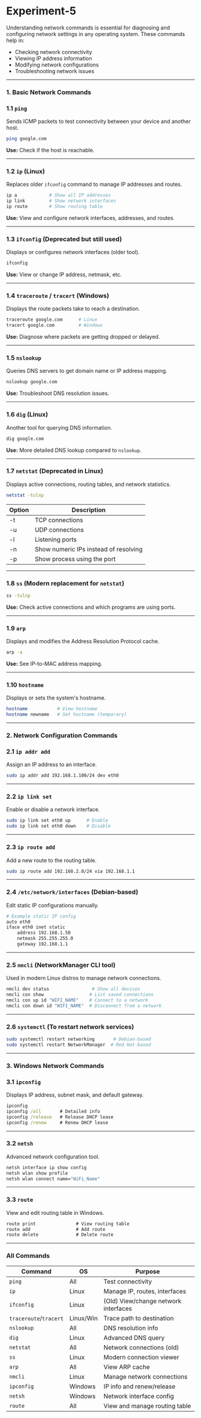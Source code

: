 # Experiment-5

Understanding network commands is essential for diagnosing and configuring network settings in any operating system. These commands help in:

- Checking network connectivity  
- Viewing IP address information  
- Modifying network configurations  
- Troubleshooting network issues  

---

### 1. Basic Network Commands

### 1.1 `ping`

Sends ICMP packets to test connectivity between your device and another host.

```bash
ping google.com
```

**Use:** Check if the host is reachable.

---

### 1.2 `ip` (Linux)

Replaces older `ifconfig` command to manage IP addresses and routes.

```bash
ip a            # Show all IP addresses
ip link         # Show network interfaces
ip route        # Show routing table
```

**Use:** View and configure network interfaces, addresses, and routes.

---

### 1.3 `ifconfig` (Deprecated but still used)

Displays or configures network interfaces (older tool).

```bash
ifconfig
```

**Use:** View or change IP address, netmask, etc.

---

### 1.4 `traceroute` / `tracert` (Windows)

Displays the route packets take to reach a destination.

```bash
traceroute google.com      # Linux
tracert google.com         # Windows
```

**Use:** Diagnose where packets are getting dropped or delayed.

---

### 1.5 `nslookup`

Queries DNS servers to get domain name or IP address mapping.

```bash
nslookup google.com
```

**Use:** Troubleshoot DNS resolution issues.

---

### 1.6 `dig` (Linux)

Another tool for querying DNS information.

```bash
dig google.com
```

**Use:** More detailed DNS lookup compared to `nslookup`.

---

### 1.7 `netstat` (Deprecated in Linux)

Displays active connections, routing tables, and network statistics.

```bash
netstat -tulnp
```

| Option | Description                          |
|--------|--------------------------------------|
| -t     | TCP connections                      |
| -u     | UDP connections                      |
| -l     | Listening ports                      |
| -n     | Show numeric IPs instead of resolving|
| -p     | Show process using the port          |

---

### 1.8 `ss` (Modern replacement for `netstat`)

```bash
ss -tulnp
```

**Use:** Check active connections and which programs are using ports.

---

### 1.9 `arp`

Displays and modifies the Address Resolution Protocol cache.

```bash
arp -a
```

**Use:** See IP-to-MAC address mapping.

---

### 1.10 `hostname`

Displays or sets the system's hostname.

```bash
hostname           # View hostname
hostname newname   # Set hostname (temporary)
```

---

### 2. Network Configuration Commands

### 2.1 `ip addr add`

Assign an IP address to an interface.

```bash
sudo ip addr add 192.168.1.100/24 dev eth0
```

---

### 2.2 `ip link set`

Enable or disable a network interface.

```bash
sudo ip link set eth0 up      # Enable
sudo ip link set eth0 down    # Disable
```

---

### 2.3 `ip route add`

Add a new route to the routing table.

```bash
sudo ip route add 192.168.2.0/24 via 192.168.1.1
```

---

### 2.4 `/etc/network/interfaces` (Debian-based)

Edit static IP configurations manually.

```bash
# Example static IP config
auto eth0
iface eth0 inet static
    address 192.168.1.50
    netmask 255.255.255.0
    gateway 192.168.1.1
```

---

### 2.5 `nmcli` (NetworkManager CLI tool)

Used in modern Linux distros to manage network connections.

```bash
nmcli dev status                # Show all devices
nmcli con show                 # List saved connections
nmcli con up id "WIFI_NAME"    # Connect to a network
nmcli con down id "WIFI_NAME"  # Disconnect from a network
```

---

### 2.6 `systemctl` (To restart network services)

```bash
sudo systemctl restart networking       # Debian-based
sudo systemctl restart NetworkManager  # Red Hat-based
```

---

### 3. Windows Network Commands

### 3.1 `ipconfig`

Displays IP address, subnet mask, and default gateway.

```cmd
ipconfig
ipconfig /all       # Detailed info
ipconfig /release   # Release DHCP lease
ipconfig /renew     # Renew DHCP lease
```

---

### 3.2 `netsh`

Advanced network configuration tool.

```cmd
netsh interface ip show config
netsh wlan show profile
netsh wlan connect name="WiFi_Name"
```

---

### 3.3 `route`

View and edit routing table in Windows.

```cmd
route print               # View routing table
route add                 # Add route
route delete              # Delete route
```

---

### All Commands

| Command     | OS      | Purpose                              |
|-------------|---------|--------------------------------------|
| `ping`      | All     | Test connectivity                    |
| `ip`        | Linux   | Manage IP, routes, interfaces        |
| `ifconfig`  | Linux   | (Old) View/change network interfaces |
| `traceroute`/`tracert`| Linux/Win | Trace path to destination     |
| `nslookup`  | All     | DNS resolution info                  |
| `dig`       | Linux   | Advanced DNS query                   |
| `netstat`   | All     | Network connections (old)            |
| `ss`        | Linux   | Modern connection viewer             |
| `arp`       | All     | View ARP cache                       |
| `nmcli`     | Linux   | Manage network connections           |
| `ipconfig`  | Windows | IP info and renew/release            |
| `netsh`     | Windows | Network interface config             |
| `route`     | All     | View and manage routing table        |
